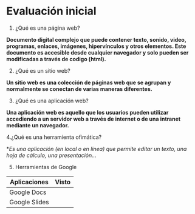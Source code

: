# Evaluación inicial

1. ¿Qué es una página web?

**Documento digital complejo que puede contener texto, sonido, video, programas, enlaces, imágenes, hipervínculos y otros elementos. Este documento es accesible desde cualquier navegador y solo pueden ser modificadas a través de codigo (html).**

2. ¿Qué es un sitio web?

**Un sitio web es una colección de páginas web que se agrupan y normalmente se conectan de varias maneras diferentes.**

3. ¿Qué es una aplicación web?

**Una aplicación web es aquello que los usuarios pueden utilizar accediendo a un servidor web a través de internet o de una intranet mediante un navegador.**

4.¿Qué es una herramienta ofimática?

**Es una aplicación (en local o en linea) que permite editar un texto, una hoja de cálculo, una presentación...*

5. Herramientas de Google

| Aplicaciones | Visto |
| ------------ | :----:|
| Google Docs | |
| Google Slides | |
